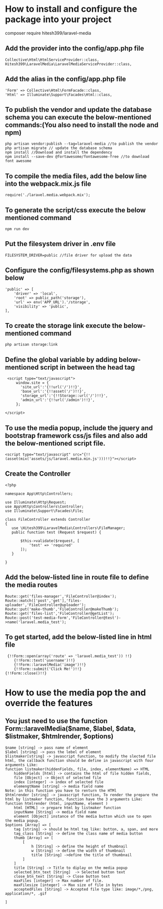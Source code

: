 # How to install and configure the package into your project
composer require hitesh399/laravel-media

## Add the provider into the config/app.php file
```
Collective\Html\HtmlServiceProvider::class,
Hitesh399\LaravelMedia\LaravelMediaServiceProvider::class,
``` 
## Add the alias in the config/app.php file
```
'Form' => Collective\Html\FormFacade::class,
'Html' => Illuminate\Support\Facades\Html::class,
```
## To publish the vendor and update the database schema you can execute the below-mentioned commands:(You also need to install the node and npm)
```
php artisan vendor:publish --tag=laravel-media //to publish the vendor
php artisan migrate // update the database schema
npm install //Download and install the dependency
npm install --save-dev @fortawesome/fontawesome-free //to download font awesome
```
## To compile the media files, add the below line into the webpack.mix.js file 
```
require('./laravel.media.webpack.mix');
```
## To generate the script/css execute the below mentioned command
```
npm run dev
```
## Put the filesystem driver in .env file
```
FILESYSTEM_DRIVER=public //file driver for upload the data
```
## Configure the config/filesystems.php as shown below
```
'public' => [
    'driver' => 'local',
    'root' => public_path('storage'),
    'url' => env('APP_URL').'/storage',
    'visibility' => 'public',
],
```
## To create the storage link execute the below-mentioned command 
```
php artisan storage:link
```
## Define the global variable by adding below-mentioned script in between the head tag
 ```
  <script type="text/javascript">
      window.site = {
        'site_url':'{!!url('/')!!}',
        'base_url':'{!!asset('/')!!}',
        'storage_url':'{!!Storage::url('/')!!}',
        'admin_url':'{!!url('/admin')!!}',
      };

</script>
 ```
 ## To use the media popup, include the jquery and bootstrap framework css/js files and also add the below-mentioned script file.
 ```
 <script type="text/javascript" src="{!!(asset(mix('assets/js/laravel.media.min.js')))!!}"></script>
 ```
 
 ## Create the Controller
 ```
 <?php

namespace App\Http\Controllers;

use Illuminate\Http\Request;
use App\Http\Controllers\Controller;
use Illuminate\Support\Facades\File;

class FileController extends Controller
{
	use \Hitesh399\LaravelMedia\Controllers\FileManager;
	public function test (Request $request) {

		$this->validate($request, [
            'test' => 'required'
        ]);
	}
	
}
 ```
 ## Add the below-listed line in route file to define the media routes
 ```
Route::get('files-manager','FileController@index');
Route::match(['post','get'],'files-uploader','FileController@uploader');
Route::put('make-thumb','FileController@makeThumb');
Route::get('files-list','FileController@getList');
Route::post('test-media-form','FileController@test')->name('laravel.media_test');
 ```
## To get started, add the below-listed line in html file
```
 {!!Form::open(array('route' => 'laravel.media_test')) !!}
    {!!Form::text('username')!!}
    {!!Form::laravelMedia('image')!!}
    {!!Form::submit('Click Me!')!!}
{!!Form::close()!!}
```
# How to use the media pop the and override the features

## You just need to use the function Form::laravelMedia($name, $label, $data, $listmaker, $htmlrender, $options)
```
$name [string] -> pass name of element
$label [string] -> pass the lebel of element
$listmaker[string] -> javascript function, to modify the slected file html, the callback function should be define in javascript with four arguments Like: 
function listmaker(hiddenFields, file, index, elementName) => HTML
	hiddenFields [html] -> contains the html of file hidden fields,
	file [Object] -> Object of selected file
	index [integer] -> index of selected file
	elemengtName [string] -> media field name
Note: in this function you have to renturn the HTMl
$htmlrender [string] -> javascript function, To render the prepare the html by listmaker function, function have the 3 arguments Like:
function htmlrender (html, inputName, element )
	html [HTML] -> prepare html by listmaker function
	inputName [String] -> media field name
	element [Object] instance of the media button which use to open the media popup.
$options [Array] => [
	tag [string] -> should be html tag like: button, a, span, and more
	tag_class [String] -> define the class name of media button
	thumb [Array] => [
		[
			h [String] -> define the height of thumbnail
			w [String] -> define the width of thumbnail
			title [String] ->define the title of thumbnail
		]
	]
	title [String] -> Title to diplay on the media popup
	selected_btn_text [String]  -> Selected button text 
	close_btn_text [String] -> Close button text
	maxFiles [integer] -> Max number of file.
	maxFilesize [integer] -> Max size of file in bytes 
	acceptedFiles [String] -> Accepted file type like: image/*,/png, application/*, .gif
	
]
